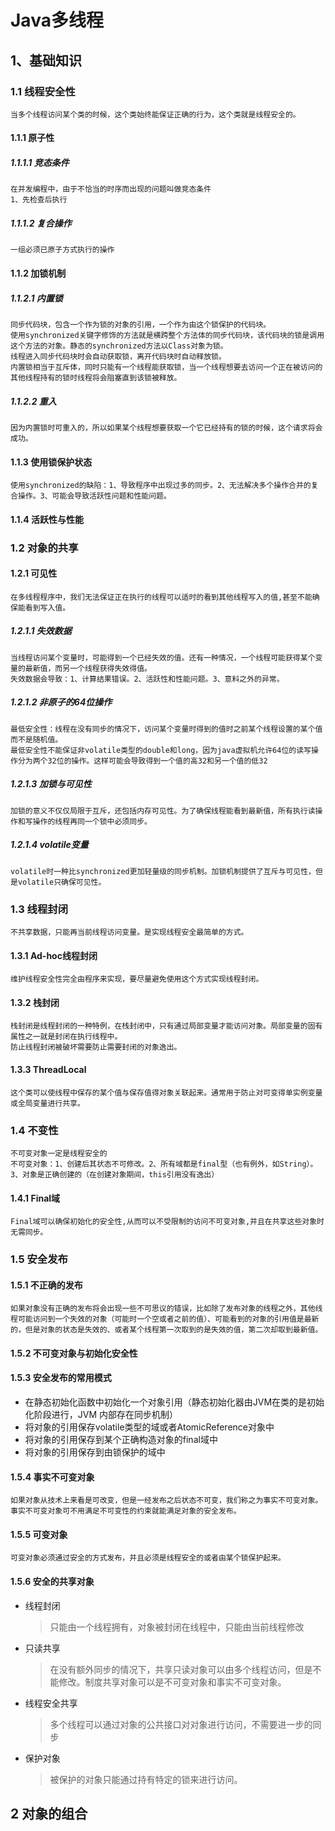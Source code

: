 # Java多线程
## 1、基础知识
### 1.1 线程安全性
    当多个线程访问某个类的时候，这个类始终能保证正确的行为，这个类就是线程安全的。
#### 1.1.1 原子性
##### 1.1.1.1 竞态条件
    在并发编程中，由于不恰当的时序而出现的问题叫做竞态条件
    1、先检查后执行
##### 1.1.1.2 复合操作
    一组必须已原子方式执行的操作
#### 1.1.2 加锁机制
##### 1.1.2.1 内置锁
    同步代码块，包含一个作为锁的对象的引用，一个作为由这个锁保护的代码块。
    使用synchronized关键字修饰的方法就是横跨整个方法体的同步代码块，该代码块的锁是调用这个方法的对象。静态的synchronized方法以Class对象为锁。
    线程进入同步代码块时会自动获取锁，离开代码块时自动释放锁。
    内置锁相当于互斥体，同时只能有一个线程能获取锁，当一个线程想要去访问一个正在被访问的其他线程持有的锁时线程将会阻塞直到该锁被释放。
##### 1.1.2.2 重入
    因为内置锁时可重入的，所以如果某个线程想要获取一个它已经持有的锁的时候，这个请求将会成功。
#### 1.1.3 使用锁保护状态
    使用synchronized的缺陷：1、导致程序中出现过多的同步。2、无法解决多个操作合并的复合操作。3、可能会导致活跃性问题和性能问题。
#### 1.1.4 活跃性与性能
### 1.2 对象的共享
#### 1.2.1 可见性
    在多线程程序中，我们无法保证正在执行的线程可以适时的看到其他线程写入的值,甚至不能确保能看到写入值。
##### 1.2.1.1 失效数据
    当线程访问某个变量时，可能得到一个已经失效的值。还有一种情况，一个线程可能获得某个变量的最新值，而另一个线程获得失效得值。
    失效数据会导致：1、计算结果错误。2、活跃性和性能问题。3、意料之外的异常。
##### 1.2.1.2 非原子的64位操作
    最低安全性：线程在没有同步的情况下，访问某个变量时得到的值时之前某个线程设置的某个值而不是随机值。
    最低安全性不能保证非volatile类型的double和long，因为java虚拟机允许64位的读写操作分为两个32位的操作。这样可能会导致得到一个值的高32和另一个值的低32
##### 1.2.1.3 加锁与可见性
    加锁的意义不仅仅局限于互斥，还包括内存可见性。为了确保线程能看到最新值，所有执行读操作和写操作的线程再同一个锁中必须同步。
##### 1.2.1.4 volatile变量
    volatile时一种比synchronized更加轻量级的同步机制。加锁机制提供了互斥与可见性，但是volatile只确保可见性。
### 1.3 线程封闭
    不共享数据，只能再当前线程访问变量。是实现线程安全最简单的方式。
#### 1.3.1 Ad-hoc线程封闭
    维护线程安全性完全由程序来实现，要尽量避免使用这个方式实现线程封闭。
#### 1.3.2 栈封闭
    栈封闭是线程封闭的一种特例，在栈封闭中，只有通过局部变量才能访问对象。局部变量的固有属性之一就是封闭在执行线程中。
    防止线程封闭被破坏需要防止需要封闭的对象逸出。
#### 1.3.3 ThreadLocal
    这个类可以使线程中保存的某个值与保存值得对象关联起来。通常用于防止对可变得单实例变量或全局变量进行共享。
### 1.4 不变性
    不可变对象一定是线程安全的
    不可变对象：1、创建后其状态不可修改。2、所有域都是final型（也有例外，如String）。3、对象是正确创建的（在创建对象期间，this引用没有逸出）
#### 1.4.1 Final域
    Final域可以确保初始化的安全性,从而可以不受限制的访问不可变对象,并且在共享这些对象时无需同步。
### 1.5 安全发布
#### 1.5.1 不正确的发布
    如果对象没有正确的发布将会出现一些不可思议的错误，比如除了发布对象的线程之外，其他线程可能访问到一个失效的对象（可能时一个空或者之前的值）、可能看到的对象的引用值是最新的，但是对象的状态是失效的、或者某个线程第一次取到的是失效的值，第二次却取到最新值。
#### 1.5.2 不可变对象与初始化安全性
#### 1.5.3 安全发布的常用模式
  - 在静态初始化函数中初始化一个对象引用（静态初始化器由JVM在类的是初始化阶段进行，JVM
  内部存在同步机制）
  - 将对象的引用保存volatile类型的域或者AtomicReference对象中
  - 将对象的引用保存到某个正确构造对象的final域中
  - 将对象的引用保存到由锁保护的域中
#### 1.5.4 事实不可变对象
    如果对象从技术上来看是可改变，但是一经发布之后状态不可变，我们称之为事实不可变对象。事实不可变对象可不用满足不可变性的约束就能满足对象的安全发布。
#### 1.5.5 可变对象
    可变对象必须通过安全的方式发布，并且必须是线程安全的或者由某个锁保护起来。
#### 1.5.6 安全的共享对象
  - 线程封闭
    > 只能由一个线程拥有，对象被封闭在线程中，只能由当前线程修改

  - 只读共享
    > 在没有额外同步的情况下，共享只读对象可以由多个线程访问，但是不能修改。制度共享对象可以是不可变对象和事实不可变对象。

  - 线程安全共享
    > 多个线程可以通过对象的公共接口对对象进行访问，不需要进一步的同步

  - 保护对象
    > 被保护的对象只能通过持有特定的锁来进行访问。

## 2 对象的组合
###

